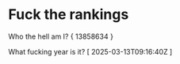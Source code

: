 # Fuck the rankings

Who the hell am I?
{ 13858634 }

What fucking year is it?
[ 2025-03-13T09:16:40Z ]
